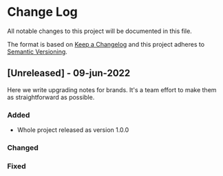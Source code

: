 # Change Log
All notable changes to this project will be documented in this file.
 
The format is based on [Keep a Changelog](http://keepachangelog.com/)
and this project adheres to [Semantic Versioning](http://semver.org/).
 
## [Unreleased] - 09-jun-2022
 
Here we write upgrading notes for brands. It's a team effort to make them as
straightforward as possible.
 
### Added
- Whole project released as version 1.0.0
 
### Changed
 
### Fixed